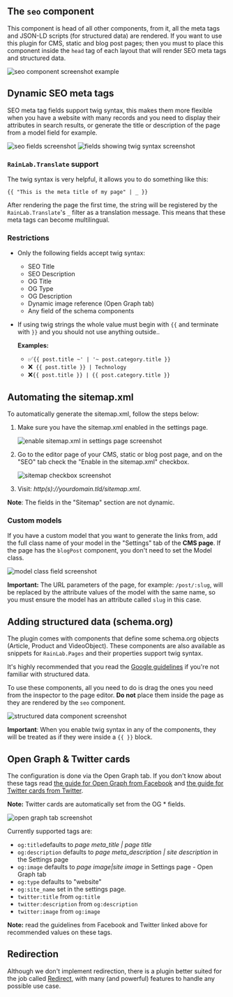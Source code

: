 ## The `seo` component
This component is head of all other components, from it, all the meta tags and JSON-LD scripts (for structured data) are rendered. If you want to use this plugin for CMS, static and blog post pages; then you must to place this component inside the `head` tag of each layout that will render SEO meta tags and structured data.

![seo component screenshot example](https://i.paste.pics/1e252b05f91271178358840995a885fe.png)

## Dynamic SEO meta tags
SEO meta tag fields support twig syntax, this makes them more flexible when you  have a website with many records and you need to display their attributes in search results, or generate the title or description of the page from a model field for example.

![seo fields screenshot](https://i.ibb.co/7JJvNgr/download.png)
![fields showing twig syntax screenshot](https://i.ibb.co/S0wGdvL/download.png)

### `RainLab.Translate` support
The twig syntax is very helpful, it allows you to do something like this:

    {{ "This is the meta title of my page" | _ }}
    
After rendering the page the first time, the string will be registered by the `RainLab.Translate`'s `_` filter as a translation message. This means that these meta tags can become multilingual.

### Restrictions
- Only the following fields accept twig syntax:
    - SEO Title
    - SEO Description
    - OG Title
    - OG Type
    - OG Description
    - Dynamic image reference (Open Graph tab)
    - Any field of the schema components

- If using twig strings the whole value must begin with  `{{` and terminate with `}}` and you should not use anything outside..

    **Examples:** 
    - ✅`{{ post.title ~' | '~ post.category.title }}` 
    - ❌` {{ post.title }} | Technology` 
    - ❌`{{ post.title }} | {{ post.category.title }}` 
    

##  Automating the sitemap.xml
To automatically generate the sitemap.xml, follow the steps below:

1. Make sure you have the sitemap.xml enabled in the settings page.

    ![enable sitemap.xml in settings page screenshot](https://i.ibb.co/bgX91G0/e2008635-0938-4cb8-83c8-33180a7144f4.jpg)

2. Go to the editor page of your CMS, static or blog post page, and on the "SEO" tab check the "Enable in the sitemap.xml" checkbox.

    ![sitemap checkbox screenshot](https://i.ibb.co/vVDyPjZ/download.jpg)

3. Visit: _http(s)://yourdomain.tld/sitemap.xml_.

**Note**: The fields in the "Sitemap" section are not dynamic.



### Custom models
If you have a custom model that you want to generate the links from, add the full class name of your model in the "Settings" tab of the **CMS page**. If the page has the `blogPost` component, you don't need to set the Model class.

![model class field screenshot](https://i.ibb.co/8g3SrS0/download.jpg)

**Important:** The URL parameters of the page, for example: `/post/:slug`, will be replaced by the attribute values of the model with the same name, so you must ensure the model has an attribute called `slug` in this case.



## Adding structured data (schema.org)
The plugin comes with components that define some schema.org objects (Article, Product and VideoObject). These components are also available as snippets for `RainLab.Pages` and their properties support twig syntax. 

It's highly recommended that you read the [Google guidelines](https://developers.google.com/search/docs/guides/intro-structured-data) if you're not familiar with structured data.

To use these components, all you need to do is drag the ones you need from the inspector to the page editor. **Do not** place them inside the page as they are rendered by the `seo` component.

![structured data component screenshot](https://i.ibb.co/6bGk4PJ/download.png)

**Important**: When you enable twig syntax in any of the components, they will be treated as if they were inside a `{{ }}` block.



## Open Graph & Twitter cards
The configuration is done via the Open Graph tab. If you don't know about these tags read [the guide for Open Graph from Facebook](https://developers.facebook.com/docs/sharing/webmasters) and [the guide for Twitter cards from Twitter](https://developer.twitter.com/en/docs/tweets/optimize-with-cards/overview/abouts-cards.html).

**Note:** Twitter cards are automatically set from the OG * fields.

![open graph tab screenshot](https://i.ibb.co/C1wPvhv/download.png)

Currently supported tags are:
- `og:title`defaults to _page meta\_title | page title_
- `og:description` defaults to _page meta\_description | site description_ in the Settings page
- `og:image` defaults to  _page image|site image_ in Settings page - Open Graph tab
- `og:type` defaults to "website"
- `og:site_name` set in the settings page.
- `twitter:title` from `og:title`
- `twitter:description` from `og:description`
- `twitter:image` from `og:image`

**Note:** read the guidelines from Facebook and Twitter linked above for recommended values on these tags.

## Redirection
Although we don't implement redirection, there is a plugin better suited for the job called [Redirect](https://octobercms.com/plugin/vdlp-redirect), with many (and powerful) features to handle any possible use case.